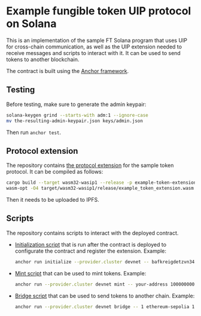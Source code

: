 # Example fungible token UIP protocol on Solana

This is an implementation of the sample FT Solana program that uses UIP for
cross-chain communication, as well as the UIP extension needed to receive
messages and scripts to interact with it. It can be used to send tokens to
another blockchain.

The contract is built using the
[Anchor framework](https://www.anchor-lang.com/).

## Testing

Before testing, make sure to generate the admin keypair:

```sh
solana-keygen grind --starts-with adm:1 --ignore-case
mv the-resulting-admin-keypair.json keys/admin.json
```

Then run `anchor test`.

## Protocol extension

The repository contains
[the protocol extension](./extensions/example-token-extension) for the sample
token protocol. It can be compiled as follows:

```sh
cargo build --target wasm32-wasip1 --release -p example-token-extension
wasm-opt -O4 target/wasm32-wasip1/release/example_token_extension.wasm -o target/wasm32-wasip1/release/example_token_extension-optimized.wasm
```

Then it needs to be uploaded to IPFS.

## Scripts

The repository contains scripts to interact with the deployed contract.

* [Initialization script](./scripts/initialize.ts) that is run after the
contract is deployed to configurate the contract and register the extension.
Example:
  ```sh
  anchor run initialize --provider.cluster devnet -- bafkreigdetzvn34sw7phgg74j5smwn2tnmrm46lwsreozxmuevhjwxxp5q 9
  ```
* [Mint script](./scripts/mint.ts) that can be used to mint tokens. Example:
  ```sh
  anchor run --provider.cluster devnet mint -- your-address 100000000000
  ```
* [Bridge script](./scripts/bridge.ts) that can be used to send tokens to
another chain. Example:
  ```sh
  anchor run --provider.cluster devnet bridge -- 1 ethereum-sepolia 100 100000 dest-address 1000000000
  ```
